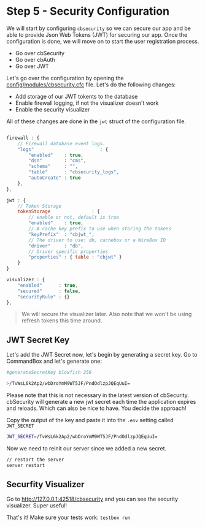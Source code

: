 # Step 5 - Security Configuration

We will start by configuring `cbsecurity` so we can secure our app and be able to provide Json Web Tokens (JWT) for securing our app.  Once the configuration is done, we will move on to start the user registration process.

- Go over cbSecurity
- Go over cbAuth
- Go over JWT

Let's go over the configuration by opening the [config/modules/cbsecurity.cfc](../src/config/modules/cbsecurity.cfc) file.  Let's do the following changes:

- Add storage of our JWT tokents to the database
- Enable firewall logging, if not the visualizer doesn't work
- Enable the security visualizer

All of these changes are done in the `jwt` struct of the configuration file.

```javascript

firewall : {
    // Firewall database event logs.
    "logs"                        : {
        "enabled"    : true,
        "dsn"        : "cms",
        "schema"     : "",
        "table"      : "cbsecurity_logs",
        "autoCreate" : true
    },
},

jwt : {
    // Token Storage
    tokenStorage               : {
        // enable or not, default is true
        "enabled"    : true,
        // A cache key prefix to use when storing the tokens
        "keyPrefix"  : "cbjwt_",
        // The driver to use: db, cachebox or a WireBox ID
        "driver"     : "db",
        // Driver specific properties
        "properties" : { table : "cbjwt" }
    }
}

visualizer : {
    "enabled"      : true,
    "secured"      : false,
    "securityRule" : {}
},
```

> We will secure the visualizer later. Also note that we won't be using refresh tokens this time around.

## JWT Secret Key

Let's add the JWT Secret now, let's begin by generating a secret key. Go to CommandBox and let's generate one:

```bash
#generateSecretKey blowfish 256

>/TvWsL6k2Ap2/wbDroYmM9WT5JF/PndOdlzpJQEqUuI=
```

Please note that this is not necessary in the latest version of cbSecurity. cbSecurity will generate a new jwt secret each time the application expires and reloads. Which can also be nice to have.  You decide the approach!

Copy the output of the key and paste it into the `.env` setting called `JWT_SECRET`

```bash
JWT_SECRET=/TvWsL6k2Ap2/wbDroYmM9WT5JF/PndOdlzpJQEqUuI=
```

Now we need to reinit our server since we added a new secret.

```bash
// restart the server
server restart
```

## Securfity Visualizer

Go to http://127.0.0.1:42518/cbsecurity and you can see the security visualizer.  Super useful!

That's it!  Make sure your tests work: `testbox run`
